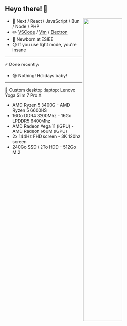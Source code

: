 <!-- Copy if you want, I don't care-->


## Heyo there! 👋

<img align="right" width="50%" src="https://github-readme-stats.vercel.app/api/?username=Thinkaz&theme=dark"/>

-   🔨 Next / React / JavaScript / Bun / Node / PHP
-   ✏️ [VSCode](https://code.visualstudio.com/) / [Vim](https://www.vim.org/) / [Electron](https://www.electronjs.org/)
-   🌱 Newborn at ESIEE
-   😞 If you use light mode, you're insane

---

⚡ Done recently:
-   😎 Nothing! Holidays baby!

---

:poop: Custom desktop                         :laptop: Lenovo Yoga Slim 7 Pro X
- AMD Ryzen 5 3400G                           - AMD Ryzen 5 6600HS
- 16Go DDR4 3200Mhz                           - 16Go LPDDR5 6400Mhz
- AMD Radeon Vega 11 (iGPU)                   - AMD Radeon 660M (iGPU)
- 2x 144Hz FHD screen                         - 3K 120hz screen
- 240Go SSD / 2To HDD                         - 512Go M.2</p>
